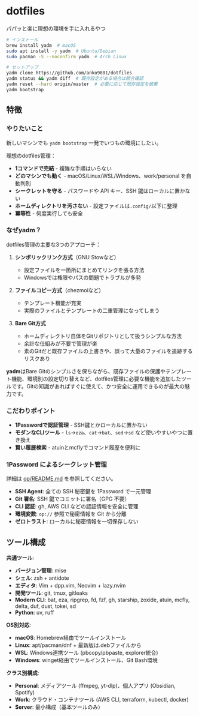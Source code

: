 # dotfiles

パパッと楽に理想の環境を手に入れるやつ

```bash
# インストール
brew install yadm  # macOS
sudo apt install -y yadm  # Ubuntu/Debian  
sudo pacman -S --noconfirm yadm  # Arch Linux

# セットアップ
yadm clone https://github.com/anko9801/dotfiles
yadm status && yadm diff  # 既存設定がある場合は競合確認
yadm reset --hard origin/master  # 必要に応じて既存設定を破棄
yadm bootstrap
```

## 特徴

### やりたいこと

新しいマシンでも `yadm bootstrap` 一発でいつもの環境にしたい。

理想のdotfiles管理：
- **1コマンドで完結** - 複雑な手順はいらない
- **どのマシンでも動く** - macOS/Linux/WSL/Windows、work/personal を自動判別
- **シークレットを守る** - パスワードや API キー、SSH 鍵はローカルに置かない
- **ホームディレクトリを汚さない** - 設定ファイルは`.config/`以下に整理
- **冪等性** - 何度実行しても安全

### なぜyadm？

dotfiles管理の主要な3つのアプローチ：

1. **シンボリックリンク方式**（GNU Stowなど）
   - 設定ファイルを一箇所にまとめてリンクを張る方法
   - Windowsでは権限やパスの問題でトラブルが多発

2. **ファイルコピー方式**（chezmoiなど）
   - テンプレート機能が充実
   - 実際のファイルとテンプレートの二重管理になってしまう

3. **Bare Git方式**
   - ホームディレクトリ自体をGitリポジトリとして扱うシンプルな方法
   - 余計な仕組みが不要で管理が楽
   - 素のGitだと既存ファイルの上書きや、誤って大量のファイルを追跡するリスクあり

**yadm**はBare Gitのシンプルさを保ちながら、既存ファイルの保護やテンプレート機能、環境別の設定切り替えなど、dotfiles管理に必要な機能を追加したツールです。Gitの知識があればすぐに使えて、かつ安全に運用できるのが最大の魅力です。

### こだわりポイント

- **1Passwordで認証管理** - SSH鍵とかローカルに置かない
- **モダンなCLIツール** - `ls`→`eza`、`cat`→`bat`、`sed`→`sd` など使いやすいやつに置き換え
- **賢い履歴検索** - atuinとmcflyでコマンド履歴を便利に

### 1Password によるシークレット管理

詳細は [op/README.md](../.config/op/README.md) を参照してください。

- **SSH Agent**: 全ての SSH 秘密鍵を 1Password で一元管理
- **Git 署名**: SSH 鍵でコミットに署名（GPG 不要）
- **CLI 認証**: gh, AWS CLI などの認証情報を安全に管理
- **環境変数**: `op://` 参照で秘密情報を Git から分離
- **ゼロトラスト**: ローカルに秘密情報を一切保存しない

## ツール構成

**共通ツール**:
- **バージョン管理**: mise
- **シェル**: zsh + antidote
- **エディタ**: Vim + dpp.vim, Neovim + lazy.nvim
- **開発ツール**: git, tmux, gitleaks
- **Modern CLI**: bat, eza, ripgrep, fd, fzf, gh, starship, zoxide, atuin, mcfly, delta, duf, dust, tokei, sd
- **Python**: uv, ruff

**OS別対応**:
- **macOS**: Homebrew経由でツールインストール
- **Linux**: apt/pacman/dnf + 最新版は.debファイルから
- **WSL**: Windows連携ツール (pbcopy/pbpaste, explorer統合)
- **Windows**: winget経由でツールインストール、Git Bash環境

**クラス別構成**:
- **Personal**: メディアツール (ffmpeg, yt-dlp)、個人アプリ (Obsidian, Spotify)
- **Work**: クラウド・コンテナツール (AWS CLI, terraform, kubectl, docker)
- **Server**: 最小構成（基本ツールのみ）
